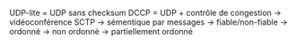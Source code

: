 UDP-lite = UDP sans checksum
DCCP = UDP + contrôle de congestion 
    -> vidéoconférence
SCTP 
    -> sémentique par messages
    -> fiable/non-fiable
    -> ordonné
    -> non ordonné
    -> partiellement ordonné
